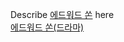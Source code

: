 Describe [에드워드 쏜](%EC%97%90%EB%93%9C%EC%9B%8C%EB%93%9C%20%EC%8F%9C.md) here  
[에드워드 쏜(드라마)](%EC%97%90%EB%93%9C%EC%9B%8C%EB%93%9C%20%EC%8F%9C%28%EB%93%9C%EB%9D%BC%EB%A7%88%29.md)

